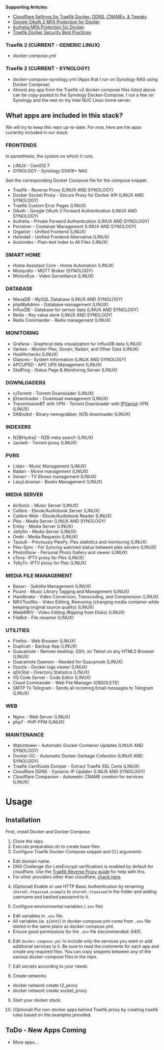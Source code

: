 <strong>Supporting Articles:</strong>

- [Cloudflare Settings for Traefik Docker: DDNS, CNAMEs, & Tweaks](https://www.smarthomebeginner.com/cloudflare-settings-for-traefik-docker/)
- [Google OAuth 2 MFA Protection for Docker](https://www.smarthomebeginner.com/google-oauth-with-traefik-docker/)
- [Authelia MFA Protection for Docker](https://www.smarthomebeginner.com/docker-authelia-tutorial/)
- [Traefik Docker Security Best Practices](https://www.smarthomebeginner.com/traefik-docker-security-best-practices/)

### Traefik 2 (CURRENT - GENERIC LINUX)

- docker-compose.yml

### Traefik 2 (CURRENT - SYNOLOGY)

- docker-compose-synology.yml (Apps that I run on Synology NAS using Docker Compose)
- Almost any app from the Traefik v2 docker-compose files listed above can be copy-pasted to the Synology Docker-Compose. I run a few on Synology and the rest on my Intel NUC Linux home server.

## What apps are included in this stack?

We will try to keep this repo up-to-date. For now, here are the apps currently included in our stack:

### FRONTENDS

In paranthesis, the system on which it runs.

- LINUX - CentOS 7
- SYNOLOGY - Synology DS918+ NAS

See the corresponding Docker Compose file for the compose snippet.

- Traefik - Reverse Proxy (LINUX AND SYNOLOGY)
- Docker Socket Proxy - Secure Proxy for Docker API (LINUX AND SYNOLOGY)
- Traefik Custom Error Pages (LINUX)
- OAuth - Google OAuth 2 Forward Authentication (LINUX AND SYNOLOGY)
- Authelia - Private Forward Authentication (LINUX AND SYNOLOGY)
- Portainer - Container Management (LINUX AND SYNOLOGY)
- Organizr - Unified Frontend (LINUX)
- Heimdall - Unified Frontend Alternative (LINUX)
- Autoindex - Plain text Index to All Files (LINUX)

### SMART HOME

- Home Assistant Core - Home Automation (LINUX)
- Mosquitto - MQTT Broker (SYNOLOGY)
- MotionEye - Video Surveillance (LINUX)

### DATABASE

- MariaDB - MySQL Database (LINUX AND SYNOLOGY)
- phpMyAdmin - Database management (LINUX)
- InfluxDB - Database for sensor data (LINUX AND SYNOLOGY)
- Redis - Key value store (LINUX AND SYNOLOGY)
- Redis Commander - Redis management (LINUX)

### MONITORING
- Grafana - Graphical data visualization for InfluxDB data (LINUX)
- Varken - Monitor Plex, Sonarr, Radarr, and Other Data (LINUX)
- Healthchecks (LINUX)
- Glances - System Information (LINUX AND SYNOLOGY)
- APCUPSD - APC UPS Management (LINUX)
- StatPing - Status Page & Monitoring Server (LINUX)

### DOWNLOADERS

- ruTorrent - Torrent Downloader (LINUX)
- jDownloader - Download management (LINUX)
- TransmissionBT with VPN - Torrent Downloader with [IPVanish](https://www.smarthomebeginner.com/go/ipvanish) VPN. (LINUX)
- SABnzbd - Binary newsgrabber, NZB downloader (LINUX)

### INDEXERS

- NZBHydra2 - NZB meta search (LINUX)
- Jackett - Torrent proxy (LINUX)

### PVRS

- Lidarr - Music Management (LINUX)
- Radarr - Movie management (LINUX)
- Sonarr - TV Shows management (LINUX)
- LazyLibrarian - Books Management (LINUX)

### MEDIA SERVER

- AirSonic - Music Server (LINUX)
- Calibre - Ebook/Audiobook Server (LINUX)
- Calibre-Web - Ebook/Audiobook Reader (LINUX)
- Plex - Media Server (LINUX AND SYNOLOGY)
- Emby - Media Server (LINUX)
- Jellyfin - Media Server (LINUX)
- Ombi - Media Requests (LINUX)
- Tautulli - Previously PlexPy. Plex statistics and monitoring (LINUX)
- Plex-Sync - For Syncing watched status between plex servers (LINUX)
- PhotoShow - Personal Photo Gallery and viewer (LINUX)
- xTeve- IPTV proxy for Plex (LINUX)
 - TellyTv- IPTV proxy for Plex (LINUX)

### MEDIA FILE MANAGEMENT

- Bazarr - Subtitle Management (LINUX)
- Picard - Music Library Tagging and Management (LINUX)
- Handbrake - Video Conversion, Transcoding, and Compression (LINUX)
- MKVToolNix - Video Editing, Remuxing (changing media container while keeping original source quality) (LINUX)
- MakeMKV - Video Editing (Ripping from Disks) (LINUX)
- FileBot - File renamer (LINUX)

### UTILITIES

- Firefox - Web Broswer (LINUX)
- Duplicati - Backup App (LINUX)
- Guacamole - Remote desktop, SSH, on Telnet on any HTML5 Browser (LINUX)
- Guacamole Daemon - Needed for Guacamole (LINUX)
- Dozzle - Docker logs viewer (LINUX)
- qDirStat - Directory Statistics (LINUX)
- VS Code Server - Code Editor (LINUX)
- Cloud Commander - Web File Manager (OBSOLETE)
- SMTP To Telegram - Sends all incoming Email messages to Telegram (LINUX)

### WEB

- Nginx - Web Server (LINUX)
- php7 - PHP-FPM (LINUX)

### MAINTENANCE

- Watchtower - Automatic Docker Container Updates (LINUX AND SYNOLOGY)
- Docker-GC - Automatic Docker Garbage Collection (LINUX AND SYNOLOGY)
- Traefik Certificate Dumper - Extract Traefik SSL Certs (LINUX)
- Cloudflare DDNS - Dynamic IP Updater (LINUX AND SYNOLOGY)
- Cloudflare Companion - Automatic CNAME creation for services (LINUX)

# Usage

## Installation

First, install Docker and Docker Compose.

1. Clone the repo.
2. Execute preparation.sh to create base files
3. Configure Traefik Docker-Compose snippet and CLI arguments.

- Edit domain name.
- DNS Challenge (for LetsEncrypt verification) is enabled by default for cloudflare. Use the [Traefik Reverse Proxy guide](https://www.smarthomebeginner.com/traefik-reverse-proxy-tutorial-for-docker/) for help with this.
- For other providers other than cloudflare, [check here](https://docs.traefik.io/v2.0/https/acme/#providers).

4. (Optional) Enable or use HTTP Basic Authentication by renaming `shared\.htpasswd.example` to `shared\.htpasswd` in the folder and adding username and hashed password to it.

5. Configure environmental variables (`.env` file)

- Edit variables in `.env` file.
- All variables (ie. `${XXX}`) in docker-compose.yml come from `.env` file stored in the same place as docker-compose.yml.
- Ensure good permissions for the `.env` file (recommended: 640).

6. Edit `docker-compose.yml` to include only the services you want or add additional services to it. Be sure to read the comments for each app and create any required files. You can copy snippets between any of the various docker-compose files in the repo.

7. Edit secrets according to your needs

8. Create networks
  - docker network create t2_proxy
  - docker network create socket_proxy
  
9. Start your docker stack.

10. (Optional) Put non-docker apps behind Traefik proxy by creating traefik rules based on the examples provided.


## ToDo - New Apps Coming

 - More apps...

